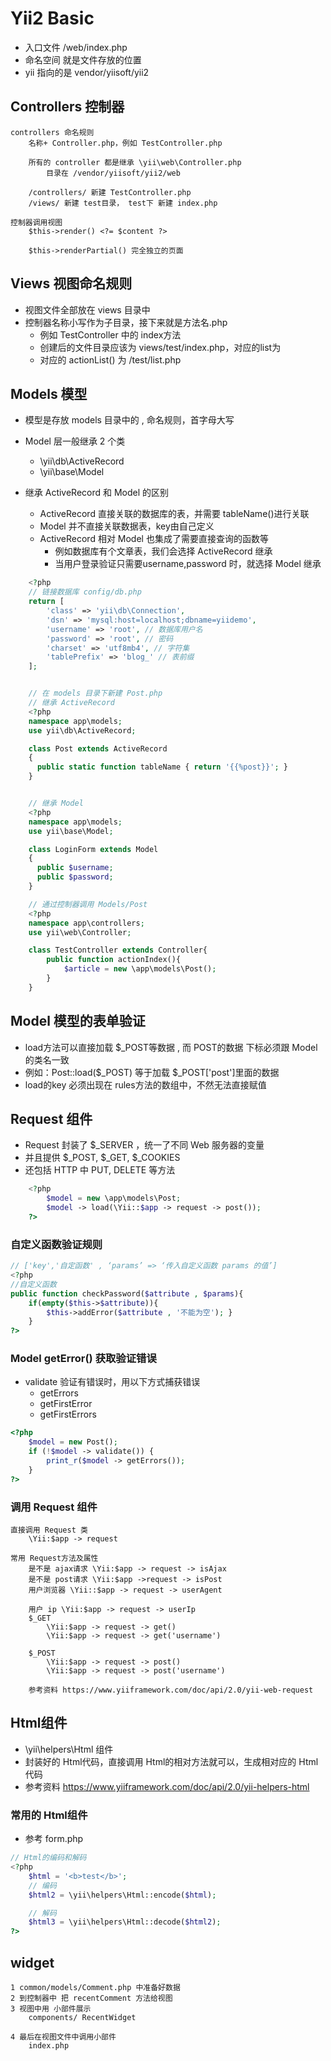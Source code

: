 # Yii2 Basic

* 入口文件 /web/index.php
* 命名空间 就是文件存放的位置
* yii 指向的是 vendor/yiisoft/yii2


## Controllers 控制器
```
controllers 命名规则
	名称+ Controller.php，例如 TestController.php

	所有的 controller 都是继承 \yii\web\Controller.php
		目录在 /vendor/yiisoft/yii2/web

	/controllers/ 新建 TestController.php
	/views/ 新建 test目录， test下 新建 index.php

控制器调用视图
	$this->render() <?= $content ?>

	$this->renderPartial() 完全独立的页面

```



## Views 视图命名规则
* 视图文件全部放在 views 目录中
* 控制器名称小写作为子目录，接下来就是方法名.php
	* 例如 TestController 中的 index方法
	* 创建后的文件目录应该为 views/test/index.php，对应的list为
	* 对应的 actionList() 为 /test/list.php



## Models 模型
* 模型是存放 models 目录中的 , 命名规则，首字母大写
* Model 层一般继承 2 个类
	* \yii\db\ActiveRecord
	* \yii\base\Model

* 继承 ActiveRecord 和 Model 的区别
	* ActiveRecord 直接关联的数据库的表，并需要 tableName()进行关联
	* Model 并不直接关联数据表，key由自己定义
	* ActiveRecord 相对 Model 也集成了需要直接查询的函数等 
		* 例如数据库有个文章表，我们会选择 ActiveRecord 继承
		* 当用户登录验证只需要username,password 时，就选择 Model 继承

```php
	<?php
	// 链接数据库 config/db.php
	return [
	    'class' => 'yii\db\Connection',
	    'dsn' => 'mysql:host=localhost;dbname=yiidemo',
	    'username' => 'root', // 数据库用户名
	    'password' => 'root', // 密码
	    'charset' => 'utf8mb4', // 字符集
	    'tablePrefix' => 'blog_' // 表前缀
	];


	// 在 models 目录下新建 Post.php
	// 继承 ActiveRecord
	<?php
	namespace app\models;
	use yii\db\ActiveRecord;

	class Post extends ActiveRecord
	{
	  public static function tableName { return '{{%post}}'; }
	}


	// 继承 Model
	<?php
	namespace app\models;
	use yii\base\Model;

	class LoginForm extends Model
	{
	  public $username;
	  public $password;
	}

	// 通过控制器调用 Models/Post
	<?php
	namespace app\controllers;
	use yii\web\Controller;

	class TestController extends Controller{
		public function actionIndex(){
			$article = new \app\models\Post();
		}
	}

```



## Model 模型的表单验证
* load方法可以直接加载 $_POST等数据 , 而 POST的数据 下标必须跟 Model 的类名一致
* 例如：Post::load($_POST) 等于加载 $_POST['post']里面的数据
* load的key 必须出现在 rules方法的数组中，不然无法直接赋值


## Request 组件
* Request 封装了 $_SERVER ，统一了不同 Web 服务器的变量
* 并且提供 $_POST, $_GET, $_COOKIES
* 还包括 HTTP 中 PUT, DELETE 等方法

```php
	<?php
		$model = new \app\models\Post;
		$model -> load(\Yii::$app -> request -> post());
	?>
```





### 自定义函数验证规则
```php
// ['key','自定函数' , ‘params’ => ‘传入自定义函数 params 的值’]
<?php
//自定义函数 
public function checkPassword($attribute , $params){
	if(empty($this->$attribute)){
		$this->addError($attribute , '不能为空'); }
	}
?>

```

### Model getError() 获取验证错误
* validate 验证有错误时，用以下方式捕获错误
	* getErrors
	* getFirstError
	* getFirstErrors

```php
<?php
	$model = new Post();
	if (!$model -> validate()) {
		print_r($model -> getErrors());
	}
?>
```



### 调用 Request 组件
```
直接调用 Request 类
	\Yii:$app -> request

常用 Request方法及属性
	是不是 ajax请求 \Yii:$app -> request -> isAjax
	是不是 post请求 \Yii:$app ->request -> isPost
	用户浏览器 \Yii::$app -> request -> userAgent
	
	用户 ip \Yii:$app -> request -> userIp
	$_GET
		\Yii:$app -> request -> get()
		\Yii:$app -> request -> get('username')

	$_POST
		\Yii:$app -> request -> post()
		\Yii:$app -> request -> post('username')

	参考资料 https://www.yiiframework.com/doc/api/2.0/yii-web-request

```



## Html组件
* \yii\helpers\Html 组件
* 封装好的 Html代码，直接调用 Html的相对方法就可以，生成相对应的 Html代码
* 参考资料 https://www.yiiframework.com/doc/api/2.0/yii-helpers-html

### 常用的 Html组件
* 参考 form.php
```php
// Html的编码和解码
<?php
	$html = '<b>test</b>';
	// 编码
	$html2 = \yii\helpers\Html::encode($html);

	// 解码
	$html3 = \yii\helpers\Html::decode($html2);
?>

```



## widget
```
1 common/models/Comment.php 中准备好数据
2 到控制器中 把 recentComment 方法给视图
3 视图中用 小部件展示
	components/ RecentWidget

4 最后在视图文件中调用小部件
	index.php

```



## 










